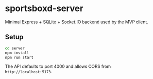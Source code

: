 # sportsboxd-server
Minimal Express + SQLite + Socket.IO backend used by the MVP client.

## Setup
```bash
cd server
npm install
npm run start
```
The API defaults to port 4000 and allows CORS from `http://localhost:5173`.
